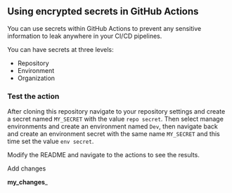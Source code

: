 ## Using encrypted secrets in GitHub Actions

You can use secrets within GitHub Actions to prevent any sensitive information to leak anywhere in your CI/CD pipelines.

You can have secrets at three levels:

- Repository
- Environment
- Organization

### Test the action

After cloning this repository navigate to your repository settings and create a secret named `MY_SECRET` with the value `repo secret`. Then select manage environments and create an environment named `Dev`, then navigate back and create an environment secret with the same name `MY_SECRET` and this time set the value `env secret`.

Modify the README and navigate to the actions to see the results.

Add changes

__my_changes___
